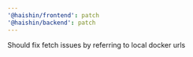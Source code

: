 ```yaml
---
'@haishin/frontend': patch
'@haishin/backend': patch
---
```


Should fix fetch issues by referring to local docker urls
